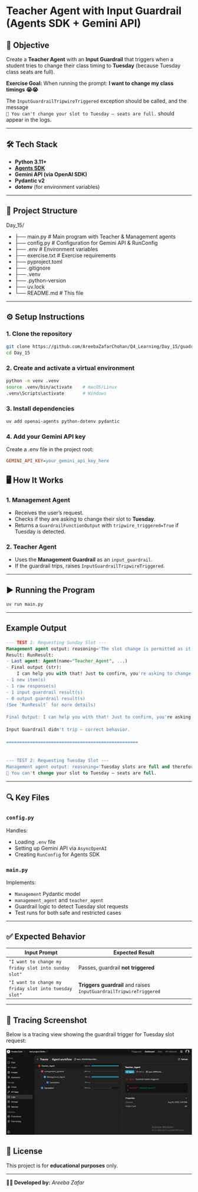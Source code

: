 # Teacher Agent with Input Guardrail (Agents SDK + Gemini API)

## 📌 Objective
Create a **Teacher Agent** with an **Input Guardrail** that triggers when a student tries to change their class timing to **Tuesday** (because Tuesday class seats are full).

**Exercise Goal:**
When running the prompt:
    **I want to change my class timings 😭😭**


The `InputGuardrailTripwireTriggered` exception should be called, and the message  
`🚫 You can't change your slot to Tuesday — seats are full.` should appear in the logs.

---

## 🛠 Tech Stack
- **Python 3.11+**
- **[Agents SDK](https://github.com/openai/openai-agents-python)**
- **Gemini API (via OpenAI SDK)**
- **Pydantic v2**
- **dotenv** (for environment variables)

---

## 📂 Project Structure

Day_15/
- ├── main.py # Main program with Teacher & Management agents
- ├── config.py # Configuration for Gemini API & RunConfig
- ├── .env # Environment variables
- ├── exercise.txt # Exercise requirements
- ├── pyproject.toml
- ├── .gitignore
- ├── .venv
- ├── .python-version
- ├── uv.lock
- └── README.md # This file


---

## ⚙️ Setup Instructions

### 1. Clone the repository
```bash
git clone https://github.com/AreebaZafarChohan/Q4_Learning/Day_15/guadrails/
cd Day_15
```

### 2. Create and activate a virtual environment
```bash
python -m venv .venv
source .venv/bin/activate    # macOS/Linux
.venv\Scripts\activate       # Windows
```

### 3. Install dependencies

```bash
uv add openai-agents python-dotenv pydantic 
```

### 4. Add your Gemini API key
Create a .env file in the project root:

```ini
GEMINI_API_KEY=your_gemini_api_key_here
```

## 🖥 How It Works

### 1. Management Agent
- Receives the user’s request.
- Checks if they are asking to change their slot to **Tuesday**.
- Returns a `GuardrailFunctionOutput` with `tripwire_triggered=True` if Tuesday is detected.

### 2. Teacher Agent
- Uses the **Management Guardrail** as an `input_guardrail`.
- If the guardrail trips, raises `InputGuardrailTripwireTriggered`.

---

## ▶️ Running the Program
```bash
uv run main.py
```

---

## Example Output
```sql
--- TEST 1: Requesting Sunday Slot ---
Management agent output: reasoning='The slot change is permitted as it is not a request to change a slot to Tuesday, which is currently full.' is_tuesday_slot=False                                                                                                                                                          False
Result: RunResult:
- Last agent: Agent(name="Teacher_Agent", ...)
- Final output (str):
    I can help you with that! Just to confirm, you're asking to change a slot that currently takes place on Friday to a slot on Sunday?
- 1 new item(s)
- 1 raw response(s)
- 1 input guardrail result(s)
- 0 output guardrail result(s)
(See `RunResult` for more details)

Final Output: I can help you with that! Just to confirm, you're asking to change a slot that currently takes place on Friday to a slot on Sunday?

Input Guardrail didn't trip — correct behavior.

==================================================


--- TEST 2: Requesting Tuesday Slot ---
Management agent output: reasoning='Tuesday slots are full and therefore I cannot change your Friday slot to Tuesday.' is_tuesday_slot=False
🚫 You can't change your slot to Tuesday — seats are full.

```
---

## 🔍 Key Files

### `config.py`
Handles:
- Loading `.env` file
- Setting up Gemini API via `AsyncOpenAI`
- Creating `RunConfig` for Agents SDK

### `main.py`
Implements:
- `Management` Pydantic model
- `management_agent` and `teacher_agent`
- Guardrail logic to detect Tuesday slot requests
- Test runs for both safe and restricted cases

---

## ✅ Expected Behavior

| Input Prompt | Expected Result |
|--------------|----------------|
| `"I want to change my friday slot into sunday slot"` | Passes, guardrail **not triggered** |
| `"I want to change my friday slot into tuesday slot"` | **Triggers guardrail** and raises `InputGuardrailTripwireTriggered` |

---

## 📸 Tracing Screenshot
Below is a tracing view showing the guardrail trigger for Tuesday slot request:

![Tracing Screenshot](screenshots/input_guardrail_tripwire.png)

## 📜 License
This project is for **educational purposes** only.

---

**👩‍💻 Developed by:** *Areeba Zafar*

